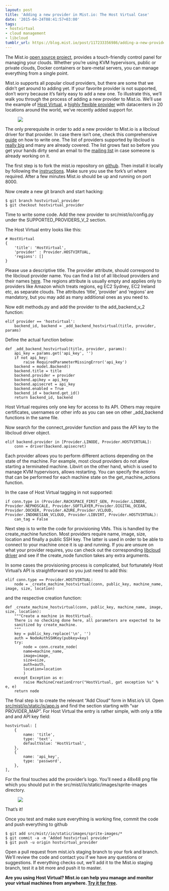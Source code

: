 ```yaml
---
layout: post
title: 'Adding a new provider in Mist.io: The Host Virtual Case'
date: '2015-04-24T08:41:57+03:00'
tags:
- hostvirtual
- cloud management
- libcloud
tumblr_url: https://blog.mist.io/post/117233356986/adding-a-new-provider-in-mistio-the-host-virtual
---
```

The Mist.io [open source project](https://github.com/mistio/mist.io), provides a touch-friendly control panel for managing your clouds. Whether you’re using KVM hypervisors, public or private clouds, Docker containers or bare-metal servers, you can manage everything from a single point.

Mist.io supports all popular cloud providers, but there are some that we didn’t get around to adding yet. If your favorite provider is not supported, don’t worry because it’s fairly easy to add a new one. To illustrate this, we’ll walk you through the process of adding a new provider to Mist.io. We’ll use the example of [Host Virtual](https://www.hostvirtual.com), a [highly flexible provider](https://www.hostvirtual.com/why-us/) with datacenters in 20 locations around the world, we’ve recently added support for.

<figure data-orig-width="425" data-orig-height="354" class="tmblr-full"><img src="/images/tumblr-images/tumblr_inline_nnapcxBd8f1rgqrs8_540.png" data-orig-width="425" data-orig-height="354"></figure>

The only prerequisite in order to add a new provider to Mist.io is a libcloud driver for that provider. In case there isn’t one, check this comprehensive [guide](http://blog.mist.io/2013-11-18-how-to-create-a-libcloud-driver-from-scratch) on how to write one. The list of providers supported by libcloud is [really big](https://libcloud.readthedocs.org/en/latest/supported_providers.html) and many are already covered. The list grows fast so before you get your hands dirty send an email to the [mailing list](http://libcloud.readthedocs.org/en/latest/developer_information.html) in case someone is already working on it.

The first step is to fork the mist.io repository on [github](https://github.com/mistio/mist.io). Then install it locally by following the [instructions](https://github.com/mistio/mist.io). Make sure you use the fork’s url where required. After a few minutes Mist.io should be up and running on port 8000.

Now create a new git branch and start hacking:

    $ git branch hostvirtual_provider
    $ git checkout hostvirtual_provider

Time to write some code. Add the new provider to src/mist/io/config.py under the SUPPORTED\_PROVIDERS\_V\_2 section.

The Host Virtual entry looks like this:

    # HostVirtual
    {
        'title': 'HostVirtual',
        'provider' : Provider.HOSTVIRTUAL,
        'regions': []
    }

Please use a descriptive title. The provider attribute, should correspond to the libcloud provider name. You can find a list of all libcloud providers and their names [here](https://github.com/apache/libcloud/blob/trunk/libcloud/compute/types.py). The regions attribute is usually empty and applies only to providers like Amazon which treats regions, eg EC2 Sydney, EC2 Ireland etc, as separate clouds. The attributes ‘title’, ‘provider’ and ‘regions’ are mandatory, but you may add as many additional ones as you need to.

Now edit methods.py and add the provider to the add\_backend\_v\_2 function:

    elif provider == 'hostvirtual':
        backend_id, backend = _add_backend_hostvirtual(title, provider, params)

Define the actual function below:

    def _add_backend_hostvirtual(title, provider, params):
        api_key = params.get('api_key', '')
        if not api_key:
            raise RequiredParameterMissingError('api_key')
        backend = model.Backend()
        backend.title = title
        backend.provider = provider
        backend.apikey = api_key
        backend.apisecret = api_key
        backend.enabled = True
        backend_id = backend.get_id()
        return backend_id, backend

Host Virtual requires only one key for access to its API. Others may require certificates, usernames or other info as you can see on other \_add\_backend functions in the same file. &nbsp;

Now search for the connect\_provider function and pass the API key to the libcloud driver object.

    elif backend.provider in [Provider.LINODE, Provider.HOSTVIRTUAL]:
        conn = driver(backend.apisecret)

Each provider allows you to perform different actions depending on the state of the machine. For example, most cloud providers do not allow starting a terminated machine. Libvirt on the other hand, which is used to manage KVM hypervisors, allows restarting. You can specify the actions that can be performed for each machine state on the get\_machine\_actions function.

In the case of Host Virtual tagging in not supported:

    if conn.type in (Provider.RACKSPACE_FIRST_GEN, Provider.LINODE, Provider.NEPHOSCALE, Provider.SOFTLAYER,Provider.DIGITAL_OCEAN, Provider.DOCKER, Provider.AZURE,Provider.VCLOUD, Provider.INDONESIAN_VCLOUD, Provider.LIBVIRT, Provider.HOSTVIRTUAL):
        can_tag = False

Next step is to write the code for provisioning VMs. This is handled by the create\_machine function. Most providers require name, image, size, location and finally a public SSH key. The latter is used in order to be able to connect to your machine once it is up and running. If you are unsure on what your provider requires, you can check out the corresponding [libcloud driver](https://github.com/apache/libcloud/tree/trunk/libcloud/compute/drivers) and see if the create\_node function takes any extra arguments.

In some cases the provisioning process is complicated, but fortunately Host Virtual’s API is straightforward so you just need to add this:

    elif conn.type == Provider.HOSTVIRTUAL:
        node = _create_machine_hostvirtual(conn, public_key, machine_name, image, size, location)

and the respective creation function:

    def _create_machine_hostvirtual(conn, public_key, machine_name, image, size, location):
        """Create a machine in HostVirtual.
        There is no checking done here, all parameters are expected to be
        sanitized by create_machine.
        """
        key = public_key.replace('\n', '')
        auth = NodeAuthSSHKey(pubkey=key)
        try:
            node = conn.create_node(
            name=machine_name,
            image=image,
            size=size,
            auth=auth,
            location=location
            )
        except Exception as e:
            raise MachineCreationError("HostVirtual, got exception %s" % e, e)
        return node

The final step is to create the relevant “Add Cloud“ form in Mist.io’s UI. Open [src/mist/io/static/js/app.js](https://github.com/mistio/mist.io/blob/master/src/mist/io/static/js/app.js) and find the section starting with “var PROVIDER\_MAP”. For Host Virtual the entry is rather simple, with only a title and and API key field:

    hostvirtual: [
        {
            name: 'title',
            type: 'text',
            defaultValue: 'HostVirtual',
        },
        {
            name: 'api_key',
            type: 'password',
        },
    ],

For the final touches add the provider’s logo. You’ll need a 48x48 png file which you should put in the src/mist//io/static/images/sprite-images directory.

<figure class="tmblr-full" data-orig-height="385" data-orig-width="325"><img src="/images/tumblr-images/tumblr_inline_nnapm9oTTi1rgqrs8_540.png" data-orig-height="385" data-orig-width="325"></figure>

That’s it!

Once you test and make sure everything is working fine, commit the code and push everything to github

    $ git add src/mist//io/static/images/sprite-images/*
    $ git commit -a -m ‘Added hostvirtual provider’
    $ git push -u origin hostvirtual_provider

Open a pull request from mist.io’s staging branch to your fork and branch. We’ll review the code and contact you if we have any questions or suggestions. If everything checks out, we’ll add it to the Mist.io staging branch, test it a bit more and push it to master.

**Are you using Host Virtual? Mist.io can help you manage and monitor your virtual machines from anywhere. [Try it for free](https://mist.io).**

